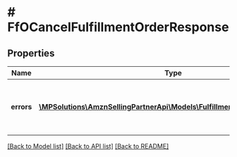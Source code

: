# # FfOCancelFulfillmentOrderResponse

## Properties

Name | Type | Description | Notes
------------ | ------------- | ------------- | -------------
**errors** | [**\MPSolutions\AmznSellingPartnerApi\Models\FulfillmentOutbound\FfOError[]**](FfOError.md) | A list of error responses returned when a request is unsuccessful. | [optional]

[[Back to Model list]](../../README.md#models) [[Back to API list]](../../README.md#endpoints) [[Back to README]](../../README.md)
